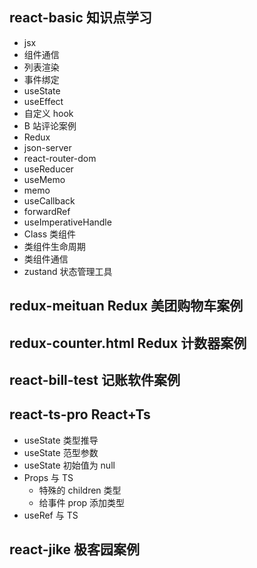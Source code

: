## react-basic 知识点学习

- jsx
- 组件通信
- 列表渲染
- 事件绑定
- useState
- useEffect
- 自定义 hook
- B 站评论案例
- Redux
- json-server
- react-router-dom
- useReducer
- useMemo
- memo
- useCallback
- forwardRef
- useImperativeHandle
- Class 类组件
- 类组件生命周期
- 类组件通信
- zustand 状态管理工具

## redux-meituan Redux 美团购物车案例

## redux-counter.html Redux 计数器案例

## react-bill-test 记账软件案例

## react-ts-pro React+Ts

- useState 类型推导
- useState 范型参数
- useState 初始值为 null
- Props 与 TS
  - 特殊的 children 类型
  - 给事件 prop 添加类型
- useRef 与 TS

## react-jike 极客园案例
